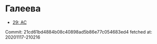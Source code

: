 # Галеева
- [29: AC](29.md)

Commit: 21cd61bd4884b08c40898ad5b86e77c054683ed4
 fetched at: 20201117-210216
